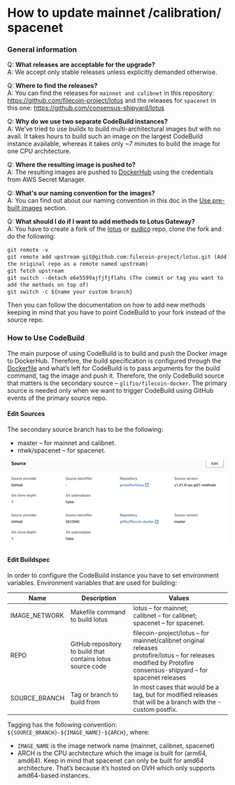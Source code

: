 # How to update mainnet /calibration/ spacenet


### General information

Q: **What releases are acceptable for the upgrade?**\
A: We accept only stable releases unless explicitly demanded otherwise.

Q: **Where to find the releases?**\
A: You can find the releases for `mainnet and calibnet` in this repository: https://github.com/filecoin-project/lotus and the releases for `spacenet` in this one: https://github.com/consensus-shipyard/lotus

Q: **Why do we use two separate CodeBuild instances?**\
A: We’ve tried to use buildx to build multi-architectural images but with no avail. It takes hours to build such an image on the largest CodeBuild instance available, whereas it takes only ~7 minutes to build the image for one CPU architecture.

Q: **Where the resulting image is pushed to?**\
A: The resulting images are pushed to [DockerHub](https://hub.docker.com/r/glif/lotus/tags) using the credentials from AWS Secret Manager.

Q: **What's our naming convention for the images?**\
A: You can find out about our naming convention in this doc in the [Use pre-built images](https://github.com/glifio/filecoin-docker/blob/master/README.md#use-pre-built-images) section.

Q: **What should I do if I want to add methods to Lotus Gateway?**\
A:  You have to create a fork of the [lotus](https://github.com/protofire/lotus) or [eudico](https://github.com/protofire/eudico) repo, clone the fork and do the following:

```
git remote -v  
git remote add upstream git@github.com:filecoin-project/lotus.git (Add the original repo as a remote named upstream)
git fetch upstream
git switch --detach e6e5599ajfjfjflahs (The commit or tag you want to add the methods on top of)
git switch -c ${name your custom branch}
```
Then you can follow the documentation on how to add new methods keeping in mind that you have to point CodeBuild to your fork instead of the source repo.
### How to Use CodeBuild

The main purpose of using CodeBuild is to build and push the Docker image to DockerHub. 
Therefore, the build specification is configured through the [Dockerfile](https://github.com/glifio/filecoin-docker/blob/master/Dockerfile) and what’s left for CodeBuild is to pass arguments for the build command, tag the image and push it.
Therefore, the only CodeBuild source that matters is the secondary source – `glifio/filecoin-docker`. The primary source is needed only when we want to trigger CodeBuild using GitHub events of the primary source repo.

#### Edit Sources

The secondary source branch has to be the following:
- master – for mainnet and calibnet.
- ntwk/spacenet – for spacenet.

![Screenshot 2023-07-28 at 10.07.33.png](png%2FScreenshot%202023-07-28%20at%2010.07.33.png)



#### Edit Buildspec

In order to configure the CodeBuild instance you have to set environment variables.
Environment variables that are used for building:


| Name       | Description                      | Values                                                                                                                                                           |
|------------|----------------------------------|------------------------------------------------------------------------------------------------------------------------------------------------------------------|
| IMAGE_NETWORK | Makefile command to build lotus  | lotus – for mainnet;<br/>calibnet – for calibnet;<br/>spacenet – for spacenet.                                                                                   |
| REPO     | GitHub repository to build that contains lotus source code | filecoin-project/lotus – for mainnet/calibnet original releases<br/> protofire/lotus – for releases modified by Protofire<br/> consensus-shipyard – for spacenet releases  |
| SOURCE_BRANCH    | Tag or branch to build from                          | In most cases that would be a tag, but for modified releases that will be a branch with the -custom postfix.                                                               |

Tagging has the following convention: `${SOURCE_BRANCH}-${IMAGE_NAME}-${ARCH}`, where:
- `IMAGE_NAME` is the image network name (mainnet, calibnet, spacenet)
- ARCH is the CPU architecture which the image is built for (arm64, amd64).
Keep in mind that spacenet can only be built for amd64 architecture. That’s because it’s hosted on OVH which only supports amd64-based instances.
